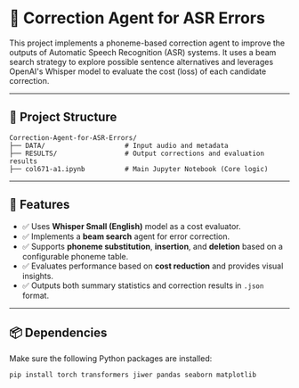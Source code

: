 # 🔧 Correction Agent for ASR Errors

This project implements a phoneme-based correction agent to improve the outputs of Automatic Speech Recognition (ASR) systems. It uses a beam search strategy to explore possible sentence alternatives and leverages OpenAI's Whisper model to evaluate the cost (loss) of each candidate correction.

---

## 📁 Project Structure

```plaintext
Correction-Agent-for-ASR-Errors/
├── DATA/                    # Input audio and metadata
├── RESULTS/                 # Output corrections and evaluation results
├── col671-a1.ipynb          # Main Jupyter Notebook (Core logic)
```

---

## 🚀 Features

- ✅ Uses **Whisper Small (English)** model as a cost evaluator.
- ✅ Implements a **beam search** agent for error correction.
- ✅ Supports **phoneme substitution**, **insertion**, and **deletion** based on a configurable phoneme table.
- ✅ Evaluates performance based on **cost reduction** and provides visual insights.
- ✅ Outputs both summary statistics and correction results in `.json` format.

---

## 📦 Dependencies

Make sure the following Python packages are installed:

```bash
pip install torch transformers jiwer pandas seaborn matplotlib
